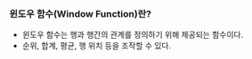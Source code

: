 ### 윈도우 함수(Window Function)란?

- 윈도우 함수는 행과 행간의 관계를 정의하기 위해 제공되는 함수이다.
- 순위, 합계, 평균, 행 위치 등을 조작할 수 있다.
